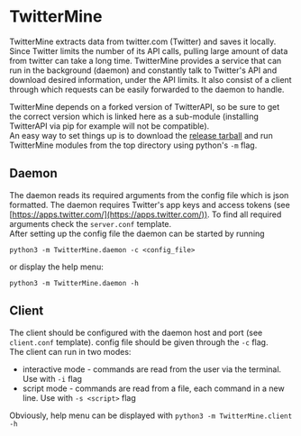 # TwitterMine

TwitterMine extracts data from twitter.com (Twitter) and saves it 
locally. Since Twitter limits the number of its API calls, pulling
large amount of data from twitter can take a long time. 
TwitterMine provides a service that can run in the background 
(daemon) and constantly talk to Twitter's API and download 
desired information, under the API limits. It also consist of a 
client through which requests can be easily forwarded to the 
daemon to handle.


TwitterMine depends on a forked version of TwitterAPI, so be sure to get the correct version which
is linked here as a sub-module (installing TwitterAPI via pip for example will not be compatible).  
An easy way to set things up is to download the [release tarball](https://github.com/jonahar/TwitterMine/releases/download/v0.1/TwitterMine-v0.1.tar) and run TwitterMine
modules from the top directory using python's `-m` flag.


## Daemon
The daemon reads its required arguments from the config file
which is json formatted. The daemon requires Twitter's app keys and access tokens
(see [https://apps.twitter.com/](https://apps.twitter.com/)). To 
find all required arguments check the `server.conf` template.  
After setting up the config file the daemon can be started by
running

`python3 -m TwitterMine.daemon -c <config_file>`

or display the help menu:

`python3 -m TwitterMine.daemon -h`


## Client

The client should be configured with the daemon host and port (see `client.conf` template). config file should be given through the `-c` flag.  
The client can run in two modes:
- interactive mode - commands are read from the user via the terminal. Use with `-i` flag
- script mode - commands are read from a file, each command in a new line. Use with `-s <script>` flag

Obviously, help menu can be displayed with `python3 -m TwitterMine.client -h`

